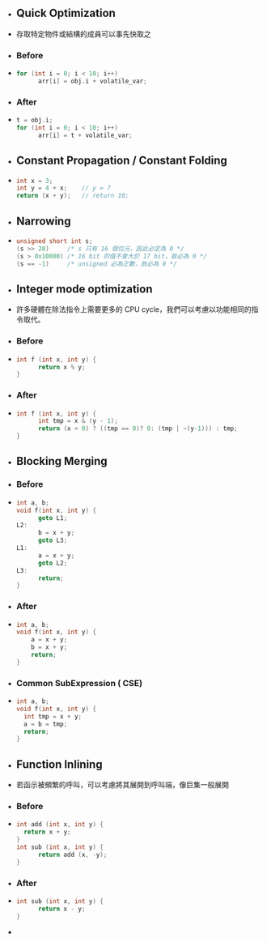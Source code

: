 - ## Quick Optimization
- 存取特定物件或結構的成員可以事先快取之
- ### Before
- ```C
  for (int i = 0; i < 10; i++)
    	arr[i] = obj.i + volatile_var; 
  ```
- ### After
- ```C
  t = obj.i;
  for (int i = 0; i < 10; i++) 
    	arr[i] = t + volatile_var;
  ```
- ## Constant Propagation / Constant Folding
- ```C
  int x = 3;
  int y = 4 + x;	// y = 7
  return (x + y);	// return 10;
  ```
- ## Narrowing
- ```C
  unsigned short int s;
  (s >> 20)		/* s 只有 16 個位元，因此必定為 0 */
  (s > 0x10000)	/* 16 bit 的值不會大於 17 bit，故必為 0 */
  (s == -1)		/* unsigned 必為正數，故必為 0 */
  ```
- ## Integer mode optimization
- 許多硬體在除法指令上需要更多的 CPU cycle，我們可以考慮以功能相同的指令取代。
- ### Before
- ```C
  int f (int x, int y) {
    	return x % y;
  }
  ```
- ### After
- ```C
  int f (int x, int y) {
    	int tmp = x & (y - 1);
    	return (x < 0) ? ((tmp == 0)? 0: (tmp | ~(y-1))) : tmp;
  }
  ```
- ## Blocking Merging
- ### Before
- ```C
  int a, b;
  void f(int x, int y) {
    	goto L1;
  L2:
    	b = x + y;
    	goto L3;
  L1:
    	a = x + y;
    	goto L2;
  L3: 
    	return;
  }
  ```
- ### After
- ```C
  int a, b;
  void f(int x, int y) {
      a = x + y;
      b = x + y;
      return;
  }
  ```
- ### Common SubExpression ( CSE)
- ```C
  int a, b;
  void f(int x, int y) {
    int tmp = x + y;
    a = b = tmp;
    return;
  }
  ```
- ## Function Inlining
- 若函示被頻繁的呼叫，可以考慮將其展開到呼叫端，像巨集一般展開
- ### Before
- ```C
  int add (int x, int y) {
  	return x + y;
  }
  int sub (int x, int y) {
    	return add (x, -y);
  }
  ```
- ### After
- ```C
  int sub (int x, int y) {
    	return x - y;
  }
  ```
-